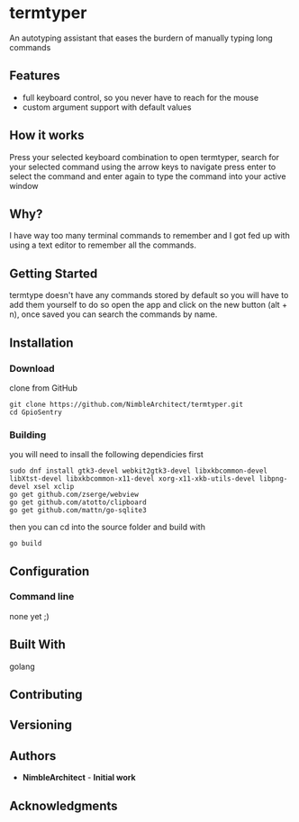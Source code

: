 # termtyper

An autotyping assistant that eases the burdern of manually typing long commands

## Features
* full keyboard control, so you never have to reach for the mouse
* custom argument support with default values

## How it works
Press your selected keyboard combination to open termtyper, search for your selected command using the arrow keys to navigate press enter to select the command and enter again to type the command into your active window

## Why?
I have way too many terminal commands to remember and I got fed up with using a text editor to remember all the commands.

## Getting Started
termtype doesn't have any commands stored by default so you will have to add them yourself to do so open the app and click on the new button (alt + n), once saved you can search the commands by name.

## Installation

### Download

clone from GitHub
```
git clone https://github.com/NimbleArchitect/termtyper.git
cd GpioSentry
```


### Building
you will need to insall the following dependicies first
```
sudo dnf install gtk3-devel webkit2gtk3-devel libxkbcommon-devel libXtst-devel libxkbcommon-x11-devel xorg-x11-xkb-utils-devel libpng-devel xsel xclip
go get github.com/zserge/webview
go get github.com/atotto/clipboard
go get github.com/mattn/go-sqlite3
```
then you can cd into the source folder and build with
```
go build
```

## Configuration


### Command line

none yet ;)


## Built With
golang

## Contributing


## Versioning


## Authors

* **NimbleArchitect** - **Initial work**

## Acknowledgments
